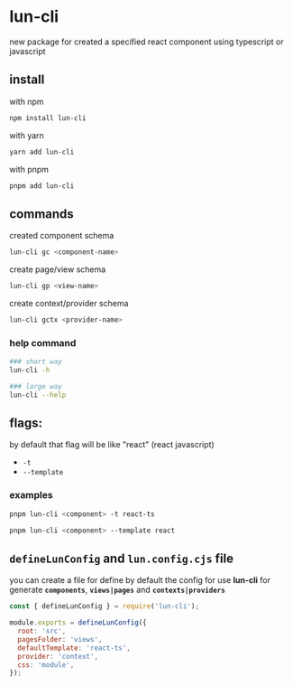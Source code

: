 # lun-cli

new package for created a specified react component using typescript or javascript

## install

with npm

```sh
npm install lun-cli
```

with yarn

```sh
yarn add lun-cli
```

with pnpm

```sh
pnpm add lun-cli
```

## commands

created component schema

```sh
lun-cli gc <component-name>
```

create page/view schema

```sh
lun-cli gp <view-name>
```

create context/provider schema

```sh
lun-cli gctx <provider-name>
```

### help command
```sh
### short way
lun-cli -h

### large way
lun-cli --help
```

## flags:

by default that flag will be like "react" (react javascript)
- `-t`
- `--template`

### examples

```sh
pnpm lun-cli <component> -t react-ts
```

```sh
pnpm lun-cli <component> --template react
```

## `defineLunConfig` and `lun.config.cjs` file
you can create a file for define by default the config for use **lun-cli** for generate **`components`**, **`views|pages`** and **`contexts|providers`**

```js
const { defineLunConfig } = require('lun-cli');

module.exports = defineLunConfig({
  root: 'src',
  pagesFolder: 'views',
  defaultTemplate: 'react-ts',
  provider: 'context',
  css: 'module',
});
```